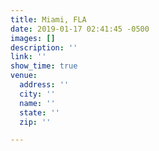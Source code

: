 ```yaml
---
title: Miami, FLA
date: 2019-01-17 02:41:45 -0500
images: []
description: ''
link: ''
show_time: true
venue:
  address: ''
  city: ''
  name: ''
  state: ''
  zip: ''

---
```

